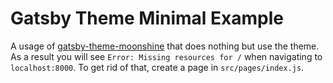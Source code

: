 # Gatsby Theme Minimal Example

A usage of
[gatsby-theme-moonshine](https://github.com/ChristopherBiscardi/gatsby-theme-moonshine)
that does nothing but use the theme. As a result you will see `Error: Missing resources for /` when navigating to `localhost:8000`. To get
rid of that, create a page in `src/pages/index.js`.
